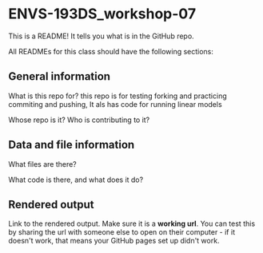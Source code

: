# ENVS-193DS_workshop-07

This is a README! It tells you what is in the GitHub repo.

All READMEs for this class should have the following sections:

## General information

What is this repo for?
this repo is for testing forking and practicing commiting and pushing, It als has code for running linear models

Whose repo is it? Who is contributing to it?

## Data and file information

What files are there?

What code is there, and what does it do?

## Rendered output

Link to the rendered output. Make sure it is a **working url**. You can test this by sharing the url with someone else to open on their computer - if it doesn't work, that means your GitHub pages set up didn't work.